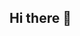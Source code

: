## Hi there 👋

<!--

**Here are some ideas to get you started:**

This is an GitHub organization/team of two friends, Vipra & Bandi. Hence, the name "Viban".
Bandi Revanth - https://github.com/bandirevanth
Vipra Kumar - https://github.com/viprakumar

Languages we know/are learning:-
HTML5, CSS3, JavaScript, Python3
-->
